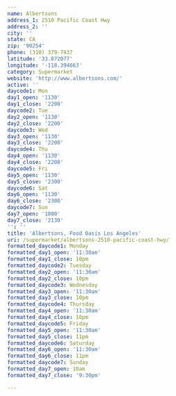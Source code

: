 ```yaml
---
name: Albertsons
address_1: 2510 Pacific Coast Hwy
address_2: ''
city: ''
state: CA
zip: '90254'
phone: (310) 379-7437
latitude: '33.872077'
longitude: '-118.394663'
category: Supermarket
website: 'http://www.albertsons.com/'
active: ''
daycode1: Mon
day1_open: '1130'
day1_close: '2200'
daycode2: Tue
day2_open: '1130'
day2_close: '2200'
daycode3: Wed
day3_open: '1130'
day3_close: '2200'
daycode4: Thu
day4_open: '1130'
day4_close: '2200'
daycode5: Fri
day5_open: '1130'
day5_close: '2300'
daycode6: Sat
day6_open: '1130'
day6_close: '2300'
daycode7: Sun
day7_open: '1000'
day7_close: '2130'
'': ''
title: 'Albertsons, Food Oasis Los Angeles'
uri: /supermarket/albertsons-2510-pacific-coast-hwy/
formatted_daycode1: Monday
formatted_day1_open: '11:30am'
formatted_day1_close: 10pm
formatted_daycode2: Tuesday
formatted_day2_open: '11:30am'
formatted_day2_close: 10pm
formatted_daycode3: Wednesday
formatted_day3_open: '11:30am'
formatted_day3_close: 10pm
formatted_daycode4: Thursday
formatted_day4_open: '11:30am'
formatted_day4_close: 10pm
formatted_daycode5: Friday
formatted_day5_open: '11:30am'
formatted_day5_close: 11pm
formatted_daycode6: Saturday
formatted_day6_open: '11:30am'
formatted_day6_close: 11pm
formatted_daycode7: Sunday
formatted_day7_open: 10am
formatted_day7_close: '9:30pm'

---
```

